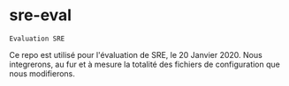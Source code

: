 # sre-eval
	Evaluation SRE
Ce repo est utilisé pour l'évaluation de SRE, le 20 Janvier 2020.
Nous integrerons, au fur et à mesure la totalité des fichiers de configuration que nous modifierons.
